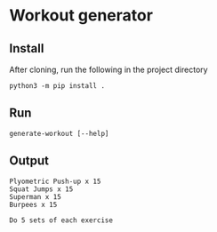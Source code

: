 # Workout generator
## Install

After cloning, run the following in the project directory

    python3 -m pip install .
    
## Run
    generate-workout [--help]
    
## Output

    Plyometric Push-up x 15
    Squat Jumps x 15
    Superman x 15
    Burpees x 15

    Do 5 sets of each exercise
